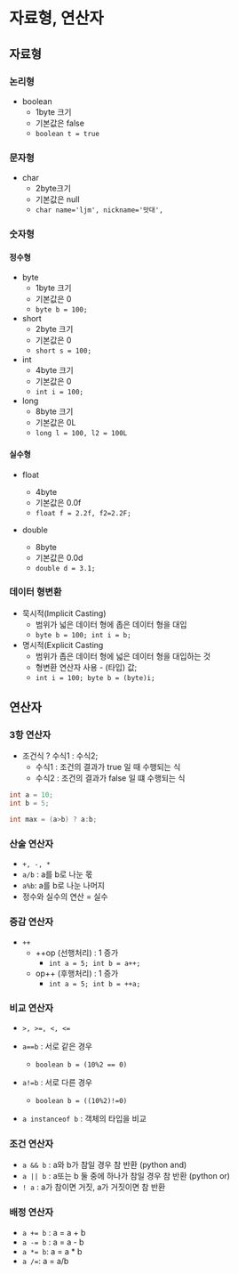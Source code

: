 # 자료형, 연산자

## 자료형

### 논리형

- boolean
  - 1byte 크기
  - 기본값은 false
  - `boolean t = true`

### 문자형

- char
  - 2byte크기
  - 기본값은 null
  - `char name='ljm', nickname='맛대', `

### 숫자형

#### 정수형

- byte
  - 1byte 크기
  - 기본값은 0
  - `byte b = 100;`
- short
  - 2byte 크기
  - 기본값은 0
  - `short s = 100;`
- int
  - 4byte 크기
  - 기본값은 0
  - `int i = 100;`
- long
  - 8byte 크기
  - 기본값은 0L
  - `long l = 100, l2 = 100L`

#### 실수형

- float
  - 4byte
  - 기본값은 0.0f
  - `float f = 2.2f, f2=2.2F;`

- double
  - 8byte
  - 기본값은 0.0d
  - `double d = 3.1;`



### 데이터 형변환

- 묵시적(Implicit Casting)
  - 범위가 넓은 데이터 형에 좁은 데이터 형을 대입
  - `byte b = 100; int i = b;`
- 명시적(Explicit Casting
  - 범위가 좁은 데이터 형에 넓은 데이터 형을 대입하는 것
  - 형변환 연산자 사용 - (타입) 값;
  - `int i = 100; byte b = (byte)i;`



## 연산자

### 3항 연산자

- 조건식 ? 수식1 : 수식2;
  - 수식1 : 조건의 결과가 true 일 때 수행되는 식
  - 수식2 : 조건의 결과가 false 일 떄 수행되는 식

```java
int a = 10;
int b = 5;

int max = (a>b) ? a:b;

```



### 산술 연산자

- `+, -, *`
- `a/b` : a를 b로 나눈 몫
- `a%b`: a를 b로 나눈 나머지
- 정수와 실수의 연산 = 실수



### 증감 연산자

- `++`
  - ++op (선행처리) : 1 증가
    - `int a = 5; int b = a++;`
  - op++ (후행처리) : 1 증가
    - `int a = 5; int b = ++a;`



### 비교 연산자

- `>, >=, <, <=`

- `a==b` : 서로 같은 경우
  - `boolean b = (10%2 == 0)`
- `a!=b` : 서로 다른 경우
  - `boolean b = ((10%2)!=0)`
- `a instanceof b` : 객체의 타입을 비교



### 조건 연산자

- `a && b` : a와 b가 참일 경우 참 반환 (python and)
- `a || b` : a또는 b 둘 중에 하나가 참일 경우 참 반환 (python or)
- `! a` : a가 참이면 거짓, a가 거짓이면 참 반환



### 배정 연산자

- `a += b` : a = a + b
- `a -= b` : a = a - b
- `a *= b`: a = a * b
- `a /=`: a = a/b